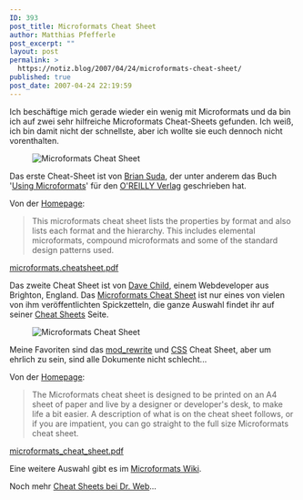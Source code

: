 ```yaml
---
ID: 393
post_title: Microformats Cheat Sheet
author: Matthias Pfefferle
post_excerpt: ""
layout: post
permalink: >
  https://notiz.blog/2007/04/24/microformats-cheat-sheet/
published: true
post_date: 2007-04-24 22:19:59
---
```

<!-- wp:paragraph -->
<p>Ich beschäftige mich gerade wieder ein wenig mit Microformats und da bin ich auf zwei sehr hilfreiche Microformats Cheat-Sheets gefunden. Ich weiß, ich bin damit nicht der schnellste, aber ich wollte sie euch dennoch nicht vorenthalten.</p>
<!-- /wp:paragraph -->

<!-- wp:image {"align":"center"} -->
<figure class="wp-block-image aligncenter"><img src="https://notiz.blog/wp-content/uploads/2007/04/cheatsheet_suda.jpg" alt="Microformats Cheat Sheet" /></figure>
<!-- /wp:image -->

<!-- wp:paragraph -->
<p>Das erste Cheat-Sheet ist von <a href="http://suda.co.uk/">Brian Suda</a>, der unter anderem das Buch '<a href="http://www.oreilly.com/catalog/microformats/">Using Microformats</a>' für den <a href="http://www.oreilly.com">O'REILLY Verlag</a> geschrieben hat. </p>
<!-- /wp:paragraph -->

<!-- wp:paragraph -->
<p>Von der <a href="http://suda.co.uk/projects/microformats/cheatsheet/">Homepage</a>:</p>
<!-- /wp:paragraph -->

<!-- wp:quote -->
<blockquote class="wp-block-quote">
	<p>This microformats cheat sheet lists the properties by format and also lists each format and the hierarchy. This includes elemental microformats, compound microformats and some of the standard design patterns used.</p>
</blockquote>
<!-- /wp:quote -->

<!-- wp:paragraph -->
<p><a href="http://suda.co.uk/projects/microformats/cheatsheet/microformats.cheatsheet.pdf">microformats.cheatsheet.pdf</a></p>
<!-- /wp:paragraph -->

<!-- wp:paragraph -->
<p>Das zweite Cheat Sheet ist von <a href="http://www.ilovejackdaniels.com/misc/about-ilovejackdaniels/">Dave Child</a>, einem Webdeveloper aus Brighton, England. Das <a href="http://www.ilovejackdaniels.com/cheat-sheets/microformats-cheat-sheet/">Microformats Cheat Sheet</a> ist nur eines von vielen von ihm veröffentlichten Spickzetteln, die ganze Auswahl findet ihr auf seiner <a href="http://www.ilovejackdaniels.com/cheat-sheets/">Cheat Sheets</a> Seite.</p>
<!-- /wp:paragraph -->

<!-- wp:image {"align":"center"} -->
<figure class="wp-block-image aligncenter"><img src="https://notiz.blog/wp-content/uploads/2007/04/cheatsheet_child.jpg" alt="Microformats Cheat Sheet" /></figure>
<!-- /wp:image -->

<!-- wp:paragraph -->
<p>Meine Favoriten sind das <a href="http://www.ilovejackdaniels.com/apache/mod_rewrite-cheat-sheet/">mod_rewrite</a> und <a href="http://www.ilovejackdaniels.com/cheat-sheets/css-cheat-sheet/">CSS</a> Cheat Sheet, aber um ehrlich zu sein, sind alle Dokumente nicht schlecht...</p>
<!-- /wp:paragraph -->

<!-- wp:paragraph -->
<p>Von der <a href="http://www.ilovejackdaniels.com/cheat-sheets/microformats-cheat-sheet/">Homepage</a>:</p>
<!-- /wp:paragraph -->

<!-- wp:quote -->
<blockquote class="wp-block-quote">
	<p>The Microformats cheat sheet is designed to be printed on an A4 sheet of paper and live by a designer or developer's desk, to make life a bit easier. A description of what is on the cheat sheet follows, or if you are impatient, you can go straight to the full size Microformats cheat sheet.</p>
</blockquote>
<!-- /wp:quote -->

<!-- wp:paragraph -->
<p><a href="http://www.ilovejackdaniels.com/microformats_cheat_sheet.pdf">microformats_cheat_sheet.pdf</a></p>
<!-- /wp:paragraph -->

<!-- wp:paragraph -->
<p>Eine weitere Auswahl gibt es im <a href="http://microformats.org/wiki/cheat-sheet">Microformats Wiki</a>.</p>
<!-- /wp:paragraph -->

<!-- wp:paragraph -->
<p>Noch mehr <a href="http://www.drweb.de/weblog/weblog/?p=571">Cheat Sheets bei Dr. Web</a>...</p>
<!-- /wp:paragraph -->